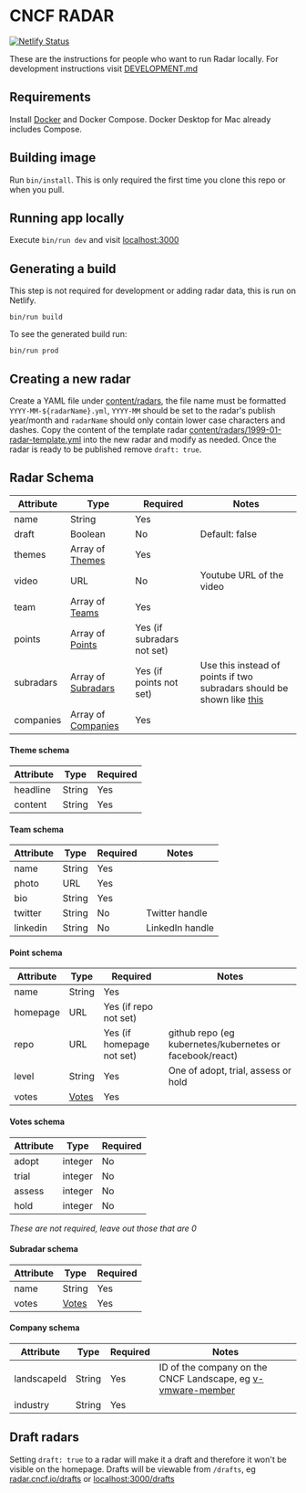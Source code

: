 # CNCF RADAR

[![Netlify Status](https://api.netlify.com/api/v1/badges/13db5650-29ee-47bd-92b3-b96025c85009/deploy-status)](https://app.netlify.com/sites/cncf-radar/deploys)

These are the instructions for people who want to run Radar locally. For development instructions visit 
[DEVELOPMENT.md](https://github.com/cncf/radar/blob/master/DEVELOPMENT.md) 

## Requirements

Install [Docker](https://www.docker.com/) and Docker Compose. Docker Desktop for Mac already includes Compose.

## Building image

Run `bin/install`. This is only required the first time you clone this repo or when you pull.

## Running app locally

Execute `bin/run dev` and visit [localhost:3000](http://localhost:3000)

## Generating a build

This step is not required for development or adding radar data, this is run on Netlify.

`bin/run build`

To see the generated build run:

`bin/run prod`

## Creating a new radar

Create a YAML file under [content/radars](content/radars), the file name must be formatted `YYYY-MM-${radarName}.yml`, `YYYY-MM` should be set to the radar's publish year/month and `radarName` should only contain lower case characters and dashes. Copy the content of the template radar [content/radars/1999-01-radar-template.yml](content/radars/1999-01-radar-template.yml) into the new radar and modify as needed. Once the radar is ready to be published remove `draft: true`.

## Radar Schema

| Attribute | Type | Required | Notes | 
| --- | --- | --- | --- | 
| name  | String | Yes | |
| draft  | Boolean | No | Default: false |
| themes | Array of [Themes](#theme-schema) | Yes | |
| video | URL | No | Youtube URL of the video |
| team | Array of [Teams](#team-schema) | Yes | |
| points | Array of [Points](#point-schema) | Yes (if subradars not set) | |
| subradars | Array of [Subradars](#subradar-schema) | Yes (if points not set) | Use this instead of points if two subradars should be shown like [this](https://radar.cncf.io/2021-06-multicluster-management) |
| companies | Array of [Companies](#company-schema) | Yes | |

#### Theme schema

| Attribute | Type | Required | 
| --- | --- | --- |
| headline  | String | Yes |
| content | String | Yes |

#### Team schema

| Attribute | Type | Required | Notes |
| --- | --- | --- | --- |
| name  | String | Yes | | 
| photo | URL | Yes | | 
| bio | String | Yes | |
| twitter | String | No | Twitter handle  |
| linkedin | String | No | LinkedIn handle | 

#### Point schema

| Attribute | Type | Required | Notes |
| --- | --- | --- | --- |
| name  | String | Yes | | 
| homepage | URL | Yes (if repo not set) | |
| repo | URL | Yes (if homepage not set) | github repo (eg kubernetes/kubernetes or facebook/react) |
| level | String | Yes | One of adopt, trial, assess or hold |
| votes | [Votes](#votes-schema) | Yes | |

#### Votes schema

| Attribute | Type | Required | 
| --- | --- | --- |
| adopt  | integer | No |
| trial  | integer | No |
| assess  | integer | No |
| hold  | integer | No |

_These are not required, leave out those that are 0_

#### Subradar schema

| Attribute | Type | Required |
| --- | --- | --- |
| name  | String | Yes |
| votes | [Votes](#votes) | Yes |

#### Company schema

| Attribute | Type | Required | Notes | 
| --- | --- | --- | --- |
| landscapeId  | String | Yes | ID of the company on the CNCF Landscape, eg [v-vmware-member](https://landscape.cncf.io/members?selected=v-mware-member) | 
| industry  | String | Yes | | 

## Draft radars

Setting `draft: true` to a radar will make it a draft and therefore it won't be visible on the homepage. Drafts will be viewable from `/drafts`, eg [radar.cncf.io/drafts](https://radar.cncf.io/drafts) or [localhost:3000/drafts](http://localhost:3000/drafts)
